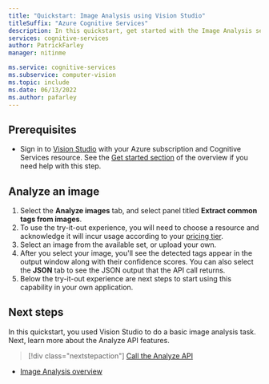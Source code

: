 ```yaml
---
title: "Quickstart: Image Analysis using Vision Studio"
titleSuffix: "Azure Cognitive Services"
description: In this quickstart, get started with the Image Analysis service using Vision Studio.
services: cognitive-services
author: PatrickFarley
manager: nitinme

ms.service: cognitive-services
ms.subservice: computer-vision
ms.topic: include
ms.date: 06/13/2022
ms.author: pafarley
---
```


## Prerequisites

* Sign in to [Vision Studio](https://portal.vision.cognitive.azure.com/) with your Azure subscription and Cognitive Services resource. See the [Get started section](../overview-vision-studio.md#get-started-using-vision-studio) of the overview if you need help with this step.

## Analyze an image

1. Select the **Analyze images** tab, and select panel titled **Extract common tags from images**.
1. To use the try-it-out experience, you will need to choose a resource and acknowledge it will incur usage according to your [pricing tier](https://azure.microsoft.com/pricing/details/cognitive-services/computer-vision/).
1. Select an image from the available set, or upload your own.
1. After you select your image, you'll see the detected tags appear in the output window along with their confidence scores. You can also select the **JSON** tab to see the JSON output that the API call returns. 
1. Below the try-it-out experience are next steps to start using this capability in your own application.

## Next steps

In this quickstart, you used Vision Studio to do a basic image analysis task. Next, learn more about the Analyze API features.

> [!div class="nextstepaction"]
> [Call the Analyze API](../how-to/call-analyze-image.md)

* [Image Analysis overview](../overview-image-analysis.md)
